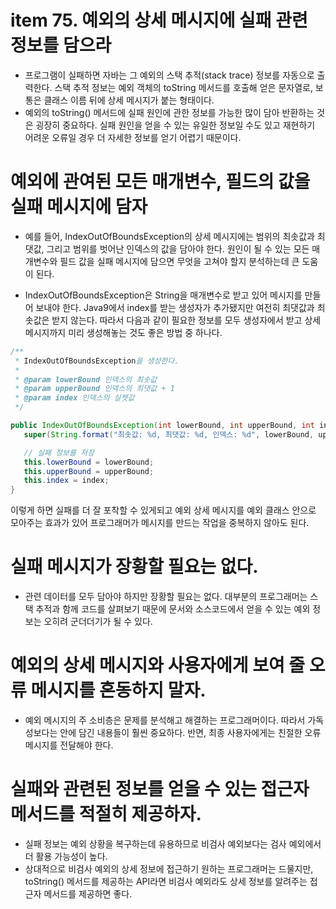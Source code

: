 # item 75. 예외의 상세 메시지에 실패 관련 정보를 담으라

- 프로그램이 실패하면 자바는 그 예외의 스택 추적(stack trace) 정보를 자동으로 출력한다. 스택 추적 정보는 예외 객체의 toString 메서드를 호출해 얻은 문자열로, 보통은 클래스 이름 뒤에 상세 메시지가 붙는 형태이다.
- 예외의 toString() 메서드에 실패 원인에 관한 정보를 가능한 많이 담아 반환하는 것은 굉장히 중요하다. 실패 원인을 얻을 수 있는 유일한 정보일 수도 있고 재현하기 어려운 오류일 경우 더 자세한 정보를 얻기 어렵기 때문이다.

# 예외에 관여된 모든 매개변수, 필드의 값을 실패 메시지에 담자

- 예를 들어, IndexOutOfBoundsException의 상세 메시지에는 범위의 최솟값과 최댓값, 그리고 범위를 벗어난 인덱스의 값을 담아야 한다. 원인이 될 수 있는 모든 매개변수와 필드 값을 실패 메시지에 담으면 무엇을 고쳐야 할지 분석하는데 큰 도움이 된다.

- IndexOutOfBoundsException은 String을 매개변수로 받고 있어 메시지를 만들어 보내야 한다. Java9에서 index를 받는 생성자가 추가됐지만 여전히 최댓값과 최솟값은 받지 않는다. 따라서 다음과 같이 필요한 정보를 모두 생성자에서 받고 상세 메시지까지 미리 생성해놓는 것도 좋은 방법 중 하나다.

```java
/**
 * IndexOutOfBoundsException을 생성한다.
 *
 * @param lowerBound 인덱스의 최솟값
 * @param upperBound 인덱스의 최댓값 + 1
 * @param index 인덱스의 실젯값
 */

public IndexOutOfBoundsException(int lowerBound, int upperBound, int index) {
   super(String.format("최솟값: %d, 최댓값: %d, 인덱스: %d", lowerBound, upperBound, index));

   // 실패 정보를 저장
   this.lowerBound = lowerBound;
   this.upperBound = upperBound;
   this.index = index;
}
```

이렇게 하면 실패를 더 잘 포착할 수 있게되고 예외 상세 메시지를 예외 클래스 안으로 모아주는 효과가 있어 프로그래머가 메시지를 만드는 작업을 중복하지 않아도 된다.

# 실패 메시지가 장황할 필요는 없다.

- 관련 데이터를 모두 담아야 하지만 장황할 필요는 없다. 대부분의 프로그래머는 스택 추적과 함께 코드를 살펴보기 때문에 문서와 소스코드에서 얻을 수 있는 예외 정보는 오히려 군더더기가 될 수 있다.

# 예외의 상세 메시지와 사용자에게 보여 줄 오류 메시지를 혼동하지 말자.

- 예외 메시지의 주 소비층은 문제를 분석해고 해결하는 프로그래머이다. 따라서 가독성보다는 안에 담긴 내용들이 훨씬 중요하다. 반면, 최종 사용자에게는 친절한 오류 메시지를 전달해야 한다.

# 실패와 관련된 정보를 얻을 수 있는 접근자 메서드를 적절히 제공하자.

- 실패 정보는 예외 상황을 복구하는데 유용하므로 비검사 예외보다는 검사 예외에서 더 활용 가능성이 높다.
- 상대적으로 비검사 예외의 상세 정보에 접근하기 원하는 프로그래머는 드물지만, toString() 메서드를 제공하는 API라면 비검사 예외라도 상세 정보를 알려주는 접근자 메서드를 제공하면 좋다.
